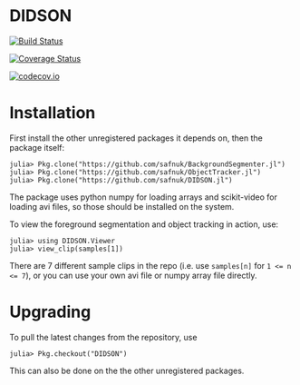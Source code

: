 # DIDSON

[![Build Status](https://travis-ci.org/safnuk/DIDSON.jl.svg?branch=master)](https://travis-ci.org/safnuk/DIDSON.jl)

[![Coverage Status](https://coveralls.io/repos/safnuk/DIDSON.jl/badge.svg?branch=master&service=github)](https://coveralls.io/github/safnuk/DIDSON.jl?branch=master)

[![codecov.io](http://codecov.io/github/safnuk/DIDSON.jl/coverage.svg?branch=master)](http://codecov.io/github/safnuk/DIDSON.jl?branch=master)

# Installation

First install the other unregistered packages it depends on, then the package itself:
```
julia> Pkg.clone("https://github.com/safnuk/BackgroundSegmenter.jl")
julia> Pkg.clone("https://github.com/safnuk/ObjectTracker.jl")
julia> Pkg.clone("https://github.com/safnuk/DIDSON.jl")
```

The package uses python numpy for loading arrays and scikit-video for loading avi files, so those should be installed on the system.

To view the foreground segmentation and object tracking in action, use:
```
julia> using DIDSON.Viewer
julia> view_clip(samples[1])
```
There are 7 different sample clips in the repo (i.e. use `samples[n]` for `1 <= n <= 7`), or you can use your own avi file or numpy array file directly.

# Upgrading

To pull the latest changes from the repository, use
```
julia> Pkg.checkout("DIDSON")
```
This can also be done on the the other unregistered packages.
